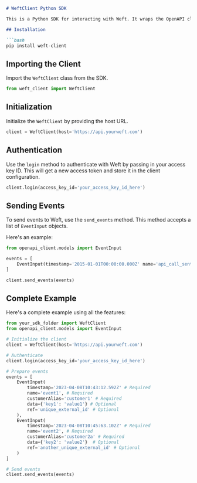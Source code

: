 ```markdown
# WeftClient Python SDK

This is a Python SDK for interacting with Weft. It wraps the OpenAPI client and provides a more convenient way to work with Weft's APIs. Below you will find a guide on how to use this client.

## Installation

```bash
pip install weft-client
```

## Importing the Client

Import the `WeftClient` class from the SDK.

```python
from weft_client import WeftClient
```

## Initialization

Initialize the `WeftClient` by providing the host URL.

```python
client = WeftClient(host='https://api.yourweft.com')
```

## Authentication

Use the `login` method to authenticate with Weft by passing in your access key ID. This will get a new access token and store it in the client configuration.

```python
client.login(access_key_id='your_access_key_id_here')
```

## Sending Events

To send events to Weft, use the `send_events` method. This method accepts a list of `EventInput` objects.

Here's an example:

```python
from openapi_client.models import EventInput

events = [
    EventInput(timestamp='2015-01-01T00:00:00.000Z' name='api_call_sent', data={'processingTimeInMilliseconds': 821, 'url': 'https://google.com'}),
]

client.send_events(events)
```

## Complete Example

Here's a complete example using all the features:

```python
from your_sdk_folder import WeftClient
from openapi_client.models import EventInput

# Initialize the client
client = WeftClient(host='https://api.yourweft.com')

# Authenticate
client.login(access_key_id='your_access_key_id_here')

# Prepare events
events = [
    EventInput(
        timestamp='2023-04-08T10:43:12.592Z' # Required
        name='event1', # Required
        customerAlias='customer1' # Required
        data={'key1': 'value1'} # Optional
        ref='unique_external_id' # Optional
    ),
    EventInput(
        timestamp='2023-04-08T10:45:63.102Z' # Required
        name='event2', # Required
        customerAlias='customer2a' # Required
        data={'key2': 'value2'}  # Optional
        ref='another_unique_external_id' # Optional
    )
]

# Send events
client.send_events(events)
```
```